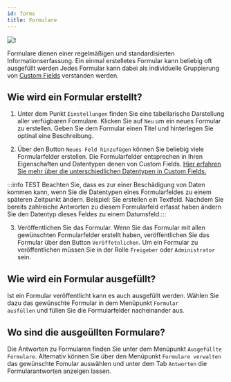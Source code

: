 ```yaml
---
id: forms
title: Formulare
---
```


![t](https://caqadmin.blob.core.windows.net/public-screenshots/All%20Integration%20Specs/CustomForms.png)

Formulare dienen einer regelmäßigen und standardisierten Informationserfassung. Ein einmal erstelletes Formular kann beliebig oft ausgefüllt werden Jedes Formular kann dabei als individuelle Gruppierung von [Custom Fields](/docs/faqs/80/) verstanden werden.  

## Wie wird ein Formular erstellt?

1. Unter dem Punkt <code>Einstellungen</code> finden Sie eine tabellarische Darstellung aller verfügbaren Formulare. Klicken Sie auf <code>Neu</code> um ein neues Formular zu erstellen. Geben Sie dem Formular einen Titel und hinterlegen Sie optinal eine Beschreibung.

2. Über den Button <code>Neues Feld hinzufügen</code> können Sie beliebig viele Formularfelder erstellen. Die Formularfelder entsprechen in Ihren Eigenschaften und Datentypen denen von Custom Fields. [Hier erfahren Sie mehr über die unterschiedlichen Datentypen in Custom Fields.](/docs/faqs/80/)

:::info TEST Beachten Sie, dass es zur einer Beschädigung von Daten kommen kann, wenn Sie die Datentypen eines Formularfeldes zu einem späteren Zeitpunkt ändern. Beispiel: Sie erstellen ein Textfeld. Nachdem Sie bereits zahlreiche Antworten zu diesem Formularfeld erfasst haben ändern Sie den Datentyp dieses Feldes zu einem Datumsfeld.:::

3. Veröffentlichen Sie das Formular. Wenn Sie das Formular mit allen gewünschten Formularfelder erstellt haben, veröffentlichen Sie das Formular über den Button <code>Veröffetnlichen</code>. Um ein Formular zu veröffentlichen müssen Sie in der Rolle <code>Freigeber</code> oder <code>Administrator</code> sein.

## Wie wird ein Formular ausgefüllt?

Ist ein Formular veröffentlicht kann es auch ausgefüllt werden. Wählen Sie dazu das gewünschte Formular in dem Menüpunkt <code>Formular ausfüllen</code> und füllen Sie die Formularfelder nacheinander aus. 

## Wo sind die ausgeüllten Formulare?

Die Antworten zu Formularen finden Sie unter dem Menüpunkt <code>Ausgefüllte Formulare</code>. Alternativ können Sie über den Menüpunkt <code>Formulare verwalten</code> das gewünschte Fomular auswählen und unter dem Tab <code>Antworten</code> die Formularantworten anzeigen lassen. 
